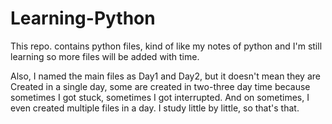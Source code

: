 # Learning-Python
This repo. contains python files,
kind of like my notes of python and 
I'm still learning so more files will 
be added with time.

Also, I named the main files as Day1 and
Day2, but it doesn't mean they are
Created in a single day, some are created 
in two-three day time because sometimes I
got stuck, sometimes I got interrupted. 
And on sometimes, I even created multiple
files in a day. I study little by little,
so that's that.



